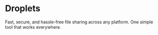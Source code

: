 # Droplets
Fast, secure, and hassle-free file sharing across any platform. One simple tool that works everywhere.
